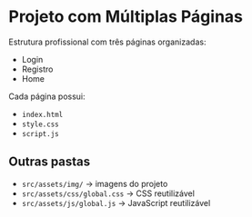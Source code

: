 # Projeto com Múltiplas Páginas

Estrutura profissional com três páginas organizadas:
- Login
- Registro
- Home

Cada página possui:
- `index.html`
- `style.css`
- `script.js`


## Outras pastas

- `src/assets/img/` → imagens do projeto
- `src/assets/css/global.css` → CSS reutilizável
- `src/assets/js/global.js` → JavaScript reutilizável
